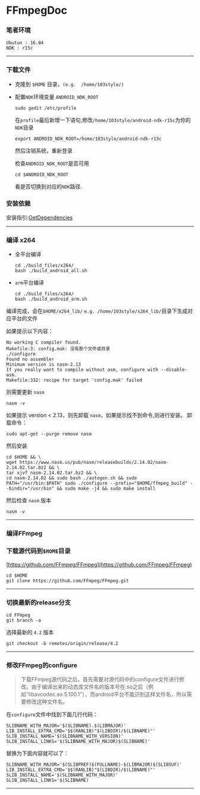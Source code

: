 # FFmpegDoc

### 笔者环境
```
Ubutun : 16.04
NDK : r15c
```

---

### 下载文件

* 克隆到 `$HOME` 目录，`(e.g.  /home/103style/)`

* 配置`NDK`环境变量 `ANDROID_NDK_ROOT`
  ```
  sudo gedit /etc/profile
  ```

  在`profile`最后新增一下语句,修改`/home/103style/android-ndk-r15c`为你的`NDK`目录
  ```
  export ANDROID_NDK_ROOT=/home/103style/android-ndk-r15c
  ```
  
  然后注销系统，重新登录
  
  检查`ANDROID_NDK_ROOT`是否可用
  ```
  cd $ANDROID_NDK_ROOT
  ```
  看是否切换到对应的`NDK`路径.

### 安装依赖

安装指引:[GetDependencies](https://github.com/103style/FFmpegDoc/blob/master/GetDependencies.md)

---

### 编译 x264
* 全平台编译
  ```
  cd ./build_files/x264/
  bash ./build_android_all.sh 
  ```
  
* `arm`平台编译
  ```
  cd ./build_files/x264/
  bash ./build_android_arm.sh 
  ```
  
编译完成，会在`$HOME/x264_lib/` `e.g. /home/103style/x264_lib/`目录下生成对应平台的文件


如果提示以下内容：
```
No working C compiler found.
Makefile:3: config.mak: 没有那个文件或目录
./configure
Found no assembler
Minimum version is nasm-2.13
If you really want to compile without asm, configure with --disable-asm.
Makefile:332: recipe for target 'config.mak' failed
```
则需要更新 `nasm`
```
nasm -v
```
如果提示 version < 2.13，则先卸载 `nasm`，如果提示找不到命令,则进行安装。
卸载命令：
```
sudo apt-get --purge remove nasm
```

然后安装
```
cd $HOME && \
wget https://www.nasm.us/pub/nasm/releasebuilds/2.14.02/nasm-2.14.02.tar.bz2 && \
tar xjvf nasm-2.14.02.tar.bz2 && \
cd nasm-2.14.02 && sudo bash ./autogen.sh && sudo PATH="/usr/bin:$PATH" sudo ./configure --prefix="$HOME/ffmpeg_build" --bindir="/usr/bin" && sudo make -j4 && sudo make install
```

然后检查 `nasm` 版本
```
nasm -v
```



---

### 编译FFmpeg

### 下载源代码到`$HOME`目录
[https://github.com/FFmpeg/FFmpeg](https://github.com/FFmpeg/FFmpeg)
```
cd $HOME
git clone https://github.com/FFmpeg/FFmpeg.git
```

---

### 切换最新的release分支
```
cd FFmpeg
git branch -a
```
选择最新的 `4.2` 版本
```
git checkout -b remotes/origin/release/4.2
```

---

### 修改FFmpeg的configure
>下载FFmpeg源代码之后，首先需要对源代码中的configure文件进行修改。由于编译出来的动态库文件名的版本号在.so之后（例如“libavcodec.so.5.100.1”），而android平台不能识别这样文件名，所以需要修改这种文件名。

在`configure`文件中找到下面几行代码：
```
SLIBNAME_WITH_MAJOR='$(SLIBNAME).$(LIBMAJOR)'
LIB_INSTALL_EXTRA_CMD='$$(RANLIB)"$(LIBDIR)/$(LIBNAME)"'
SLIB_INSTALL_NAME='$(SLIBNAME_WITH_VERSION)'
SLIB_INSTALL_LINKS='$(SLIBNAME_WITH_MAJOR)$(SLIBNAME)'
```
替换为下面内容就可以了：
```
SLIBNAME_WITH_MAJOR='$(SLIBPREF)$(FULLNAME)-$(LIBMAJOR)$(SLIBSUF)'
LIB_INSTALL_EXTRA_CMD='$$(RANLIB)"$(LIBDIR)/$(LIBNAME)"'
SLIB_INSTALL_NAME='$(SLIBNAME_WITH_MAJOR)'
SLIB_INSTALL_LINKS='$(SLIBNAME)
```

---

